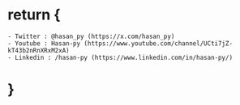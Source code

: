# return {
    - Twitter : @hasan_py (https://x.com/hasan_py)
    - Youtube : Hasan-py (https://www.youtube.com/channel/UCti7jZ-kT43b2nRnXRxM2xA)
    - Linkedin : /hasan-py (https://www.linkedin.com/in/hasan-py/)
# }
